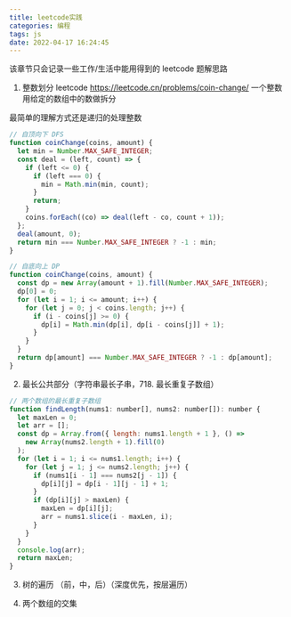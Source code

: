 ```yaml
---
title: leetcode实践
categories: 编程
tags: js
date: 2022-04-17 16:24:45
---
```


该章节只会记录一些工作/生活中能用得到的 leetcode 题解思路

1. 整数划分
   leetcode https://leetcode.cn/problems/coin-change/
   一个整数用给定的数组中的数做拆分

最简单的理解方式还是递归的处理整数

```javascript
// 自顶向下 DFS
function coinChange(coins, amount) {
  let min = Number.MAX_SAFE_INTEGER;
  const deal = (left, count) => {
    if (left <= 0) {
      if (left === 0) {
        min = Math.min(min, count);
      }
      return;
    }
    coins.forEach((co) => deal(left - co, count + 1));
  };
  deal(amount, 0);
  return min === Number.MAX_SAFE_INTEGER ? -1 : min;
}

// 自底向上 DP
function coinChange(coins, amount) {
  const dp = new Array(amount + 1).fill(Number.MAX_SAFE_INTEGER);
  dp[0] = 0;
  for (let i = 1; i <= amount; i++) {
    for (let j = 0; j < coins.length; j++) {
      if (i - coins[j] >= 0) {
        dp[i] = Math.min(dp[i], dp[i - coins[j]] + 1);
      }
    }
  }
  return dp[amount] === Number.MAX_SAFE_INTEGER ? -1 : dp[amount];
}
```

2. 最长公共部分（字符串最长子串，718. 最长重复子数组）

```javascript
// 两个数组的最长重复子数组
function findLength(nums1: number[], nums2: number[]): number {
  let maxLen = 0;
  let arr = [];
  const dp = Array.from({ length: nums1.length + 1 }, () =>
    new Array(nums2.length + 1).fill(0)
  );
  for (let i = 1; i <= nums1.length; i++) {
    for (let j = 1; j <= nums2.length; j++) {
      if (nums1[i - 1] === nums2[j - 1]) {
        dp[i][j] = dp[i - 1][j - 1] + 1;
      }
      if (dp[i][j] > maxLen) {
        maxLen = dp[i][j];
        arr = nums1.slice(i - maxLen, i);
      }
    }
  }
  console.log(arr);
  return maxLen;
}
```

3. 树的遍历 （前，中，后）（深度优先，按层遍历）

4. 两个数组的交集
